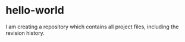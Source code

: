 # hello-world
I am creating a repository which contains all project files, including the revision history.
